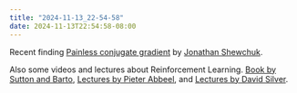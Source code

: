 ```yaml
---
title: "2024-11-13_22-54-58"
date: 2024-11-13T22:54:58-08:00
---
```


Recent finding [Painless conjugate gradient](https://www.cs.cmu.edu/~./quake-papers/painless-conjugate-gradient.pdf) by [Jonathan Shewchuk](https://people.eecs.berkeley.edu/~jrs/jrspapers.html#cg).

Also some videos and lectures about Reinforcement Learning. [Book by Sutton and Barto](http://www.incompleteideas.net/book/RLbook2020.pdf), [Lectures by Pieter Abbeel](https://www.youtube.com/watch?v=2GwBez0D20A&t=19s), and [Lectures by David Silver](https://www.youtube.com/watch?v=2pWv7GOvuf0&list=PL5X3mDkKaJr2B4oVfG4d2S8KQx2PaCHc9).
